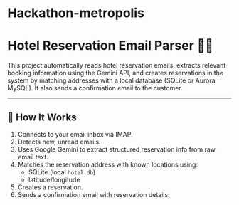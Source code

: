 # Hackathon-metropolis

# Hotel Reservation Email Parser 🏨📩

This project automatically reads hotel reservation emails, extracts relevant booking information using the Gemini API, and creates reservations in the system by matching addresses with a local database (SQLite or Aurora MySQL). It also sends a confirmation email to the customer.

---

## 🚀 How It Works

1. Connects to your email inbox via IMAP.
2. Detects new, unread emails.
3. Uses Google Gemini to extract structured reservation info from raw email text.
4. Matches the reservation address with known locations using:
   - SQLite (local `hotel.db`)
   - latitude/longitude
5. Creates a reservation.
6. Sends a confirmation email with reservation details.
